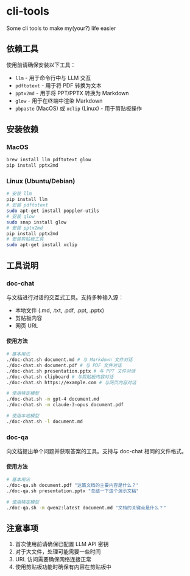 # cli-tools

Some cli tools to make my(your?) life easier

## 依赖工具

使用前请确保安装以下工具：

- `llm` - 用于命令行中与 LLM 交互
- `pdftotext` - 用于将 PDF 转换为文本
- `pptx2md` - 用于将 PPT/PPTX 转换为 Markdown
- `glow` - 用于在终端中渲染 Markdown
- `pbpaste` (MacOS) 或 `xclip` (Linux) - 用于剪贴板操作

## 安装依赖

### MacOS

```bash
brew install llm pdftotext glow
pip install pptx2md
```

### Linux (Ubuntu/Debian)

```bash
# 安装 llm
pip install llm
# 安装 pdftotext
sudo apt-get install poppler-utils
# 安装 glow
sudo snap install glow
# 安装 pptx2md
pip install pptx2md
# 安装剪贴板工具
sudo apt-get install xclip
```

## 工具说明

### doc-chat

与文档进行对话的交互式工具。支持多种输入源：
- 本地文件 (.md, .txt, .pdf, .ppt, .pptx)
- 剪贴板内容
- 网页 URL

#### 使用方法

```bash
# 基本用法
./doc-chat.sh document.md # 与 Markdown 文件对话
./doc-chat.sh document.pdf # 与 PDF 文件对话
./doc-chat.sh presentation.pptx # 与 PPT 文件对话
./doc-chat.sh clipboard # 与剪贴板内容对话
./doc-chat.sh https://example.com # 与网页内容对话

# 使用特定模型
./doc-chat.sh -m gpt-4 document.md
./doc-chat.sh -m claude-3-opus document.pdf

# 使用本地模型
./doc-chat.sh -l document.md
```

### doc-qa

向文档提出单个问题并获取答案的工具。支持与 doc-chat 相同的文件格式。

#### 使用方法

```bash
# 基本用法
./doc-qa.sh document.pdf "这篇文档的主要内容是什么？"
./doc-qa.sh presentation.pptx "总结一下这个演示文稿"

# 使用特定模型
./doc-qa.sh -m qwen2:latest document.md "文档的关键点是什么？"
```

## 注意事项

1. 首次使用前请确保已配置 LLM API 密钥
2. 对于大文件，处理可能需要一些时间
3. URL 访问需要确保网络连接正常
4. 使用剪贴板功能时确保有内容在剪贴板中